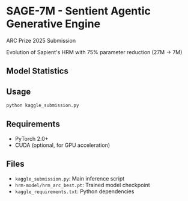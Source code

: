 # SAGE-7M - Sentient Agentic Generative Engine

ARC Prize 2025 Submission

Evolution of Sapient's HRM with 75% parameter reduction (27M → 7M)

## Model Statistics

## Usage
```python
python kaggle_submission.py
```

## Requirements
- PyTorch 2.0+
- CUDA (optional, for GPU acceleration)

## Files
- `kaggle_submission.py`: Main inference script
- `hrm-model/hrm_arc_best.pt`: Trained model checkpoint
- `kaggle_requirements.txt`: Python dependencies
